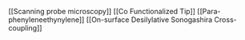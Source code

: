 [[Scanning probe microscopy]]
[[Co Functionalized Tip]]
[[Para-phenyleneethynylene]]
[[On-surface Desilylative Sonogashira Cross-coupling]]

